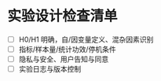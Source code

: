 # 实验设计检查清单

- [ ] H0/H1 明确，自/因变量定义、混杂因素识别
- [ ] 指标/样本量/统计功效/停机条件
- [ ] 隐私与安全、用户告知与同意
- [ ] 实验日志与版本控制
